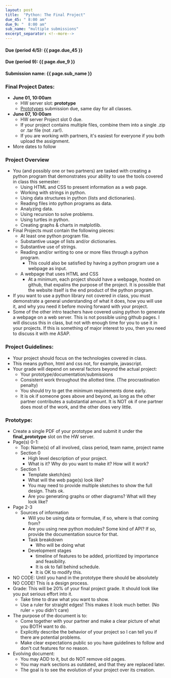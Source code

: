 ```yaml
---
layout: post
title:  "Python: The Final Project"
due_45: " 8:00 am"
due_9: "  8:00 am"
sub_name: "multiple submissions"
excerpt_separator: <!--more-->
---
```


#### Due (period 4/5): {{ page.due_45 }}
#### Due (period 9): {{ page.due_9 }}

#### Submission name: {{ page.sub_name }}
<!--more-->

### Final Project Dates:
* __June 01, 10:00am__
  - HW server slot: __prototype__
  * [Prototypes](#prototype) submission due, same day for all classes.
* __June 07, 10:00am__
  * HW server Project slot 0 due.
  * If your project contains multiple files, combine them into a single .zip or .tar file (not .rar!).
  * If you are working with partners, it's easiest for everyone if you both upload the assignment.
* More dates to follow


### Project Overview
* You (and possibly one or two partners) are tasked with creating a python program that demonstrates your ability to use the tools covered in class this semester:
  * Using HTML and CSS to present information as a web page.
  * Working with strings in python.
  * Using data structures in python (lists and dictionaries).
  * Reading files into python programs as data.
  * Analyzing data.
  * Using recursion to solve problems.
  * Using turtles in python.
  * Creating graphs & charts in matplotlib.
* Final Projects must contain the following pieces:
  * At least one python program file.
  * Substantive usage of lists and/or dictionaries.
  * Substantive use of strings.
  * Reading and/or writing to one or more files through a python program.
    - This could also be satisfied by having a python program use a webpage as input.
  * A webpage that uses HTML and CSS
    - At a minimum, each project should have a webpage, hosted on github, that expalins the purpose of the project. It is possible that the website itself is the end product of the python program.
* If you want to use a python library not covered in class, you must demonstrate a general understanding of what it does, how you will use it, and why you need it before moving forward with your project.
* Some of the other intro teachers have covered using python to generate a webpage on a web server. This is not possible using github pages. I will discuss this in class, but not with enough time for you to use it in your projects. If this is something of major interest to you, then you need to discuss it with me ASAP.


### Project Guidelines:
* Your project should focus on the technologies covered in class.
* This means python, html and css not, for example, javascript.
* Your grade will depend on several factors beyond the actual project:
  * Your prototype/documentation/submissions
  * Consistent work throughout the allotted time. (The procrastination penalty)
  * You should try to get the minimum requirements done early.
  * It is ok if someone goes above and beyond, as long as the other partner contributes a substantial amount. It is NOT ok if one partner does most of the work, and the other does very little.


### Prototype:
* Create a single PDF of your prototype and submit it under the **final_prototype** slot on the HW server.
* Page(s) 0-1:
  * Top: Name(s) of all involved, class period, team name, project name
  * Section 0
    * High level description of your project.
    * What is it? Why do you want to make it? How will it work?
  * Section 1
    * Template sketch(es)
    * What will the web page(s) look like?
    * You may need to provide multiple sketches to show the full design. Thats ok.
    * Are you generating graphs or other diagrams? What will they look like?
* Page 2-3
  * Sources of information
    * Will you be using data or formulae, if so, where is that coming from?
    * Are you using new python modules? Some kind of API? If so, provide the documentation source for that.
    * Task breakdown
      * Who will be doing what
    * Development stages
      * timeline of features to be added, prioritized by importance and feasibility.
      * It is ok to fall behind schedule.
      * It is OK to modify this.
* NO CODE: Until you hand in the prototype there should be absolutely NO CODE! This is a design process.
* Grade: This will be 20% of your final project grade. It should look like you put serious effort into it.
  * Take time to draw what you want to show.
  * Use a ruler for straight edges! This makes it look much better. (No ruler = you didn't care)
* The purpose of the document is to:
  * Come together with your partner and make a clear picture of what you BOTH want to do.
  * Explicitly describe the behavior of your project so I can tell you if there are potential problems.
  * Make clear expectations public so you have guidelines to follow and don't cut features for no reason.
* Evolving document:
  * You may ADD to it, but do NOT remove old pages.
  * You may mark sections as outdated, and that they are replaced later.
  * The goal is to see the evolution of your project over its creation.
